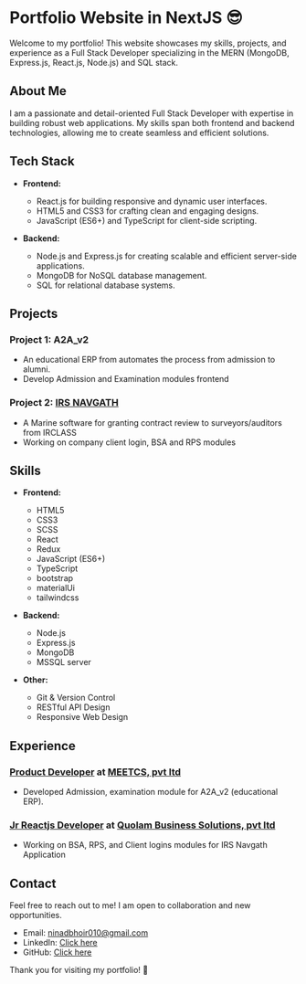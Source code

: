 # Portfolio Website in NextJS 😎

Welcome to my portfolio! This website showcases my skills, projects, and experience as a Full Stack Developer specializing in the MERN (MongoDB, Express.js, React.js, Node.js) and SQL stack.

## About Me

I am a passionate and detail-oriented Full Stack Developer with expertise in building robust web applications. My skills span both frontend and backend technologies, allowing me to create seamless and efficient solutions.

## Tech Stack

- **Frontend:**
  - React.js for building responsive and dynamic user interfaces.
  - HTML5 and CSS3 for crafting clean and engaging designs.
  - JavaScript (ES6+) and TypeScript for client-side scripting.

- **Backend:**
  - Node.js and Express.js for creating scalable and efficient server-side applications.
  - MongoDB for NoSQL database management.
  - SQL for relational database systems.

## Projects

### Project 1: A2A_v2
- An educational ERP from automates the process from admission to alumni.
- Develop Admission and Examination modules frontend

### Project 2: [IRS NAVGATH](https://ors-dev.quolam.com/)
- A Marine software for granting contract review to surveyors/auditors from IRCLASS
- Working on company client login, BSA and RPS modules

## Skills

- **Frontend:**
  - HTML5
  - CSS3
  - SCSS
  - React
  - Redux
  - JavaScript (ES6+)
  - TypeScript
  - bootstrap
  - materialUi
  - tailwindcss

- **Backend:**
  - Node.js
  - Express.js
  - MongoDB
  - MSSQL server

- **Other:**
  - Git & Version Control
  - RESTful API Design
  - Responsive Web Design

## Experience

### [Product Developer](#) at [MEETCS, pvt ltd](#)
- Developed Admission, examination module for A2A_v2 (educational ERP).

### [Jr Reactjs Developer](#) at [Quolam Business Solutions, pvt ltd](#)
- Working on  BSA, RPS, and Client logins modules for IRS Navgath Application

## Contact

Feel free to reach out to me! I am open to collaboration and new opportunities.

- Email: ninadbhoir010@gmail.com
- LinkedIn: [Click here](https://www.linkedin.com/in/ninad-bhoir-981a74169/)
- GitHub: [Click here](https://github.com/ninad-2022)

Thank you for visiting my portfolio! 🚀
